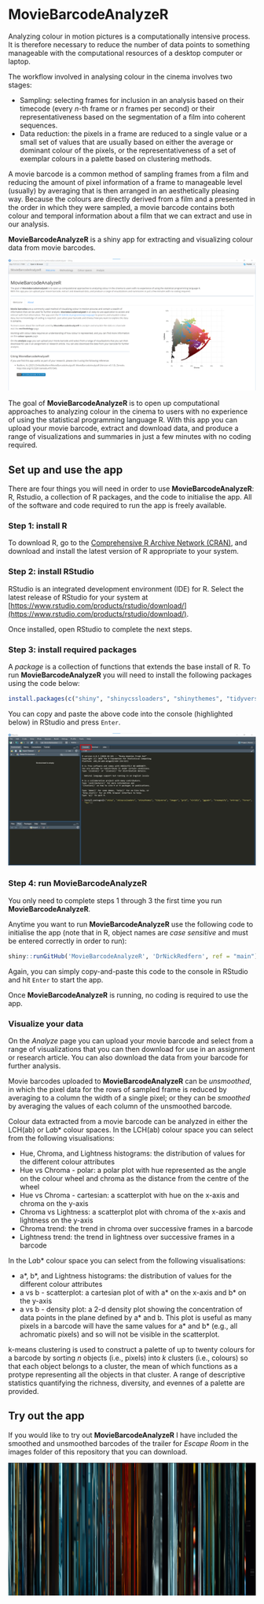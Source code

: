# MovieBarcodeAnalyzeR

Analyzing colour in motion pictures is a computationally intensive process. It is therefore necessary to reduce the number of data points to something manageable with the computational resources of a desktop computer or laptop.

The workflow involved in analysing colour in the cinema involves two stages:

* Sampling: selecting frames for inclusion in an analysis based on their timecode (every *n*-th frame or *n* frames per second) or their representativeness based on the segmentation of a film into coherent sequences.
* Data reduction: the pixels in a frame are reduced to a single value or a small set of values that are usually based on either the average or dominant colour of the pixels, or the representativeness of a set of exemplar colours in a palette based on clustering methods.

A movie barcode is a common method of sampling frames from a film and reducing the amount of pixel information of a frame to manageable level (usually) by averaging that is then arranged in an aesthetically pleasing way. Because the colours are directly derived from a film and a presented in the order in which they were sampled, a movie barcode contains both colour and temporal information about a film that we can extract and use in our analysis.

**MovieBarcodeAnalyzeR** is a shiny app for extracting and visualizing colour data from movie barcodes.

![app_demo](/images/MBA_demo.png)

The goal of **MovieBarcodeAnalyzeR** is to open up computational approaches to analyzing colour in the cinema to users with no experience of using the statistical programming language R. With this app you can upload your movie barcode, extract and download data, and produce a range of visualizations and summaries in just a few minutes with no coding required. 

## Set up and use the app
There are four things you will need in order to use **MovieBarcodeAnalyzeR**: R, Rstudio, a collection of R packages, and the code to initialise the app. All of the software and code required to run the app is freely available.

### Step 1: install R
To download R, go to the [Comprehensive R Archive Network (CRAN)](https://cran.r-project.org), and download and install the latest version of R appropriate to your system.

### Step 2: install RStudio
RStudio is an integrated development environment (IDE) for R. Select the latest release of RStudio for your system at [https://www.rstudio.com/products/rstudio/download/](https://www.rstudio.com/products/rstudio/download/).

Once installed, open RStudio to complete the next steps.

### Step 3: install required packages
A *package* is a collection of functions that extends the base install of R. To run **MovieBarcodeAnalyzeR** you will need to install the following packages using the code below:

```R
install.packages(c("shiny", "shinycssloaders", "shinythemes", "tidyverse", "imager", "grid", "viridis", "ggpubr", "treemapify", "entropy", "farver", "fpc"))
```

You can copy and paste the above code into the console (highlighted below) in RStudio and press `Enter`.

![RStudio console](/images/RStudio_console_2.png)

### Step 4: run MovieBarcodeAnalyzeR
You only need to complete steps 1 through 3 the first time you run **MovieBarcodeAnalyzeR**.

Anytime you want to run **MovieBarcodeAnalyzeR** use the following code to initialise the app (note that in R, object names are *case sensitive* and must be entered correctly in order to run):

```R
shiny::runGitHub('MovieBarcodeAnalyzeR', 'DrNickRedfern', ref = "main")
```
Again, you can simply copy-and-paste this code to the console in RStudio and hit `Enter` to start the app.

Once **MovieBarcodeAnalyzeR** is running, no coding is required to use the app.

### Visualize your data
On the *Analyze* page you can upload your movie barcode and select from a range of visualizations that you can then download for use in an assignment or research article. You can also download the data from your barcode for further analysis.

Movie barcodes uploaded to **MovieBarcodeAnalyzeR** can be *unsmoothed*, in which the pixel data for the rows of sampled frame is reduced by averaging to a column the width of a single pixel; or they can be *smoothed* by averaging the values of each column of the unsmoothed barcode.

Colour data extracted from a movie barcode can be analyzed in either the LCH(ab) or L*a*b* colour spaces. In the LCH(ab) colour space you can select from the following visualisations:

* Hue, Chroma, and Lightness histograms: the distribution of values for the different colour attributes
* Hue vs Chroma - polar: a polar plot with hue represented as the angle on the colour wheel and chroma as the distance from the centre of the wheel
* Hue vs Chroma - cartesian: a scatterplot with hue on the x-axis and chroma on the y-axis
* Chroma vs Lightness: a scatterplot plot with chroma of the x-axis and lightness on the y-axis
* Chroma trend: the trend in chroma over successive frames in a barcode
* Lightness trend: the trend in lightness over successive frames in a barcode

In the L*a*b* colour space you can select from the following visualisations:

* a*, b*, and Lightness histograms: the distribution of values for the different colour attributes
* a vs b - scatterplot: a cartesian plot of with a* on the x-axis and b* on the y-axis
* a vs b - density plot: a 2-d density plot showing the concentration of data points in the plane defined by a* and b. This plot is useful as many pixels in a barcode will have the same values for a* and b* (e.g., all achromatic pixels) and so will not be visible in the scatterplot.

k-means clustering is used to construct a palette of up to twenty colours for a barcode by sorting *n* objects (i.e., pixels) into *k* clusters (i.e., colours) so that each object belongs to a cluster, the mean of which functions as a protype representing all the objects in that cluster. A range of descriptive statistics quantifying the richness, diversity, and evennes of a palette are provided.

## Try out the app
If you would like to try out **MovieBarcodeAnalyzeR** I have included the smoothed and unsmoothed barcodes of the trailer for *Escape Room* in the images folder of this repository that you can download.

![escape_room](/images/escape_room_unsmoothed.png)
